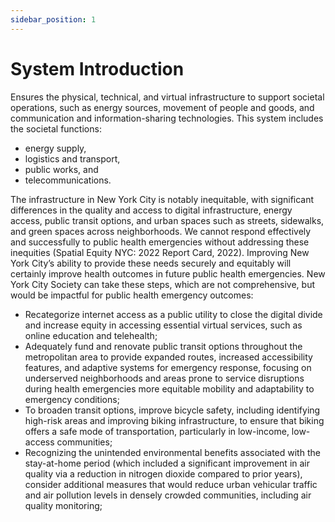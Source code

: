 ```yaml
---
sidebar_position: 1
---
```


# System Introduction

Ensures the physical, technical, and virtual infrastructure to support societal operations, such as energy sources, movement of people and goods, and communication and information-sharing technologies. This system includes the societal functions:

- energy supply, 
- logistics and transport, 
- public works, and 
- telecommunications.

The infrastructure in New York City is notably inequitable, with significant differences in the quality and access to digital infrastructure, energy access, public transit options, and urban spaces such as streets, sidewalks, and green spaces across neighborhoods. We cannot respond effectively and successfully to public health emergencies without addressing these inequities (Spatial Equity NYC: 2022 Report Card, 2022). Improving New York City’s ability to provide these needs securely and equitably will certainly improve health outcomes in future public health emergencies. New York City Society can take these steps, which are not comprehensive, but would be impactful for public health emergency outcomes:

- Recategorize internet access as a public utility to close the digital divide and increase equity in accessing essential virtual services, such as online education and telehealth;
- Adequately fund and renovate public transit options throughout the metropolitan area to provide expanded routes, increased accessibility features, and adaptive systems for emergency response, focusing on underserved neighborhoods and areas prone to service disruptions during health emergencies more equitable mobility and adaptability to emergency conditions;
- To broaden transit options, improve bicycle safety, including identifying high-risk areas and improving biking infrastructure, to ensure that biking offers a safe mode of transportation, particularly in low-income, low-access communities;
- Recognizing the unintended environmental benefits associated with the stay-at-home period (which included a significant improvement in air quality via a reduction in nitrogen dioxide compared to prior years), consider additional measures that would reduce urban vehicular traffic and air pollution levels in densely crowded communities, including air quality monitoring;